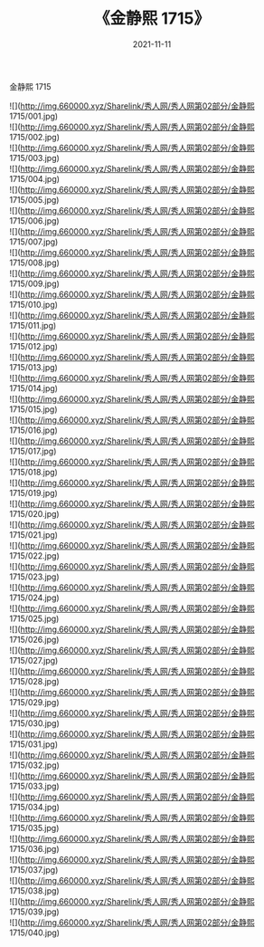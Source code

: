 ﻿---
layout: post
title:  《金静熙 1715》
date:   2021-11-11
img: http://img.660000.xyz/Sharelink/秀人网/秀人网第02部分/金静熙 1715/000.jpg
categories: [美女, 清纯, 唯美]
---

金静熙 1715

  ![](http://img.660000.xyz/Sharelink/秀人网/秀人网第02部分/金静熙 1715/001.jpg) <br> ![](http://img.660000.xyz/Sharelink/秀人网/秀人网第02部分/金静熙 1715/002.jpg) <br> ![](http://img.660000.xyz/Sharelink/秀人网/秀人网第02部分/金静熙 1715/003.jpg) <br> ![](http://img.660000.xyz/Sharelink/秀人网/秀人网第02部分/金静熙 1715/004.jpg) <br> ![](http://img.660000.xyz/Sharelink/秀人网/秀人网第02部分/金静熙 1715/005.jpg) <br> ![](http://img.660000.xyz/Sharelink/秀人网/秀人网第02部分/金静熙 1715/006.jpg) <br> ![](http://img.660000.xyz/Sharelink/秀人网/秀人网第02部分/金静熙 1715/007.jpg) <br> ![](http://img.660000.xyz/Sharelink/秀人网/秀人网第02部分/金静熙 1715/008.jpg) <br> ![](http://img.660000.xyz/Sharelink/秀人网/秀人网第02部分/金静熙 1715/009.jpg) <br> ![](http://img.660000.xyz/Sharelink/秀人网/秀人网第02部分/金静熙 1715/010.jpg) <br> ![](http://img.660000.xyz/Sharelink/秀人网/秀人网第02部分/金静熙 1715/011.jpg) <br> ![](http://img.660000.xyz/Sharelink/秀人网/秀人网第02部分/金静熙 1715/012.jpg) <br> ![](http://img.660000.xyz/Sharelink/秀人网/秀人网第02部分/金静熙 1715/013.jpg) <br> ![](http://img.660000.xyz/Sharelink/秀人网/秀人网第02部分/金静熙 1715/014.jpg) <br> ![](http://img.660000.xyz/Sharelink/秀人网/秀人网第02部分/金静熙 1715/015.jpg) <br> ![](http://img.660000.xyz/Sharelink/秀人网/秀人网第02部分/金静熙 1715/016.jpg) <br> ![](http://img.660000.xyz/Sharelink/秀人网/秀人网第02部分/金静熙 1715/017.jpg) <br> ![](http://img.660000.xyz/Sharelink/秀人网/秀人网第02部分/金静熙 1715/018.jpg) <br> ![](http://img.660000.xyz/Sharelink/秀人网/秀人网第02部分/金静熙 1715/019.jpg) <br> ![](http://img.660000.xyz/Sharelink/秀人网/秀人网第02部分/金静熙 1715/020.jpg) <br> ![](http://img.660000.xyz/Sharelink/秀人网/秀人网第02部分/金静熙 1715/021.jpg) <br> ![](http://img.660000.xyz/Sharelink/秀人网/秀人网第02部分/金静熙 1715/022.jpg) <br> ![](http://img.660000.xyz/Sharelink/秀人网/秀人网第02部分/金静熙 1715/023.jpg) <br> ![](http://img.660000.xyz/Sharelink/秀人网/秀人网第02部分/金静熙 1715/024.jpg) <br> ![](http://img.660000.xyz/Sharelink/秀人网/秀人网第02部分/金静熙 1715/025.jpg) <br> ![](http://img.660000.xyz/Sharelink/秀人网/秀人网第02部分/金静熙 1715/026.jpg) <br> ![](http://img.660000.xyz/Sharelink/秀人网/秀人网第02部分/金静熙 1715/027.jpg) <br> ![](http://img.660000.xyz/Sharelink/秀人网/秀人网第02部分/金静熙 1715/028.jpg) <br> ![](http://img.660000.xyz/Sharelink/秀人网/秀人网第02部分/金静熙 1715/029.jpg) <br> ![](http://img.660000.xyz/Sharelink/秀人网/秀人网第02部分/金静熙 1715/030.jpg) <br> ![](http://img.660000.xyz/Sharelink/秀人网/秀人网第02部分/金静熙 1715/031.jpg) <br> ![](http://img.660000.xyz/Sharelink/秀人网/秀人网第02部分/金静熙 1715/032.jpg) <br> ![](http://img.660000.xyz/Sharelink/秀人网/秀人网第02部分/金静熙 1715/033.jpg) <br> ![](http://img.660000.xyz/Sharelink/秀人网/秀人网第02部分/金静熙 1715/034.jpg) <br> ![](http://img.660000.xyz/Sharelink/秀人网/秀人网第02部分/金静熙 1715/035.jpg) <br> ![](http://img.660000.xyz/Sharelink/秀人网/秀人网第02部分/金静熙 1715/036.jpg) <br> ![](http://img.660000.xyz/Sharelink/秀人网/秀人网第02部分/金静熙 1715/037.jpg) <br> ![](http://img.660000.xyz/Sharelink/秀人网/秀人网第02部分/金静熙 1715/038.jpg) <br> ![](http://img.660000.xyz/Sharelink/秀人网/秀人网第02部分/金静熙 1715/039.jpg) <br> ![](http://img.660000.xyz/Sharelink/秀人网/秀人网第02部分/金静熙 1715/040.jpg) <br>